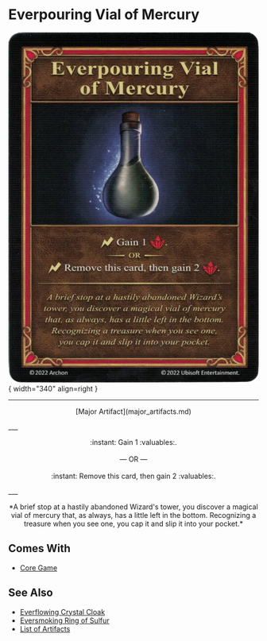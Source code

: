 # Everpouring Vial of Mercury

![Everpouring Vial of Mercury](../assets/artifacts_major-everpouring_vial_of_mercury.webp){ width="340" align=right }
___
<p style="text-align: center;" markdown>[Major Artifact](major_artifacts.md)</p>
___
<p style="text-align: center;" markdown>:instant: Gain 1 :valuables:.<br><br>— OR —<br><br>:instant: Remove this card, then gain 2 :valuables:.</p>
___
<p style="text-align: center;" markdown>*A brief stop at a hastily abandoned Wizard's tower, you discover a magical vial of mercury that, as always, has a little left in the bottom. Recognizing a treasure when you see one, you cap it and slip it into your pocket.*</p>


## Comes With

- [Core Game](../content.md)


## See Also

- [Everflowing Crystal Cloak](everflowing_crystal_cloak.md)
- [Eversmoking Ring of Sulfur](eversmoking_ring_of_sulfur.md)
- [List of Artifacts](../artifacts/index.md)
